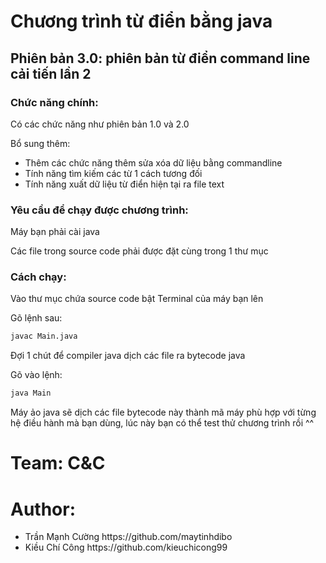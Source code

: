 # Chương trình từ điển bằng java
## Phiên bản 3.0: phiên bản từ điển command line cải tiến lần 2
### Chức năng chính: 
Có các chức năng như phiên bản 1.0 và 2.0

Bổ sung thêm:
<ul>
<li>Thêm các chức năng thêm sửa xóa dữ liệu bằng commandline</li>
<li>Tính năng tìm kiếm các từ 1 cách tương đối</li>
<li>Tính năng xuất dữ liệu từ điển hiện tại ra file text</li>
</ul>

### Yêu cầu để chạy được chương trình:
Máy bạn phải cài java

Các file trong source code phải được đặt cùng trong 1 thư mục
### Cách chạy: 
Vào thư mục chứa source code bật Terminal của máy bạn lên

Gõ lệnh sau:
```sh
javac Main.java
```
Đợi 1 chút để compiler java dịch các file ra bytecode java

Gõ vào lệnh:
```sh
java Main
```
Máy ảo java sẽ dịch các file bytecode này thành mã máy phù hợp với từng hệ điều hành mà bạn dùng, lúc này bạn có thể test thử chương trình rồi ^^

# Team: C&C
# Author:
<ul>
<li>Trần Mạnh Cường https://github.com/maytinhdibo</li>
<li>Kiều Chí Công https://github.com/kieuchicong99</li>
</ul>